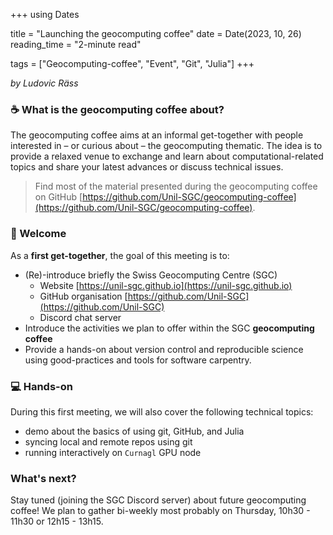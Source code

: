 +++
using Dates

title = "Launching the geocomputing coffee"
date = Date(2023, 10, 26)
reading_time = "2-minute read"

tags = ["Geocomputing-coffee", "Event", "Git", "Julia"]
+++

_by Ludovic Räss_

### :coffee: What is the geocomputing coffee about?
The geocomputing coffee aims at an informal get-together with people interested in – or curious about – the geocomputing thematic. The idea is to provide a relaxed venue to exchange and learn about computational-related topics and share your latest advances or discuss technical issues.

> Find most of the material presented during the geocomputing coffee on GitHub [https://github.com/Unil-SGC/geocomputing-coffee](https://github.com/Unil-SGC/geocomputing-coffee).

### :tada: Welcome
As a **first get-together**, the goal of this meeting is to:
- (Re)-introduce briefly the Swiss Geocomputing Centre (SGC)
  - Website [https://unil-sgc.github.io](https://unil-sgc.github.io)
  - GitHub organisation [https://github.com/Unil-SGC](https://github.com/Unil-SGC)
  - Discord chat server
- Introduce the activities we plan to offer within the SGC **geocomputing coffee**
- Provide a hands-on about version control and reproducible science using good-practices and tools for software carpentry.

### :computer: Hands-on
During this first meeting, we will also cover the following technical topics:
- demo about the basics of using git, GitHub, and Julia
- syncing local and remote repos using git
- running interactively on `Curnagl` GPU node

### What's next?
Stay tuned (joining the SGC Discord server) about future geocomputing coffee! We plan to gather bi-weekly most probably on Thursday, 10h30 - 11h30 or 12h15 - 13h15.
